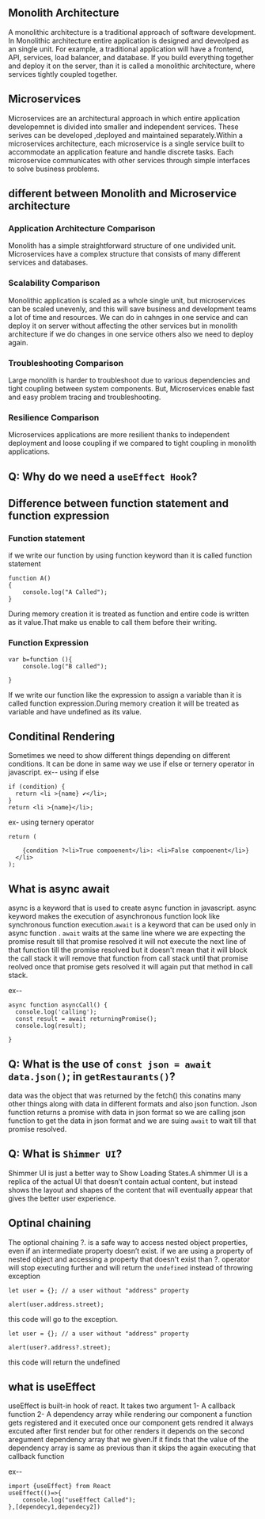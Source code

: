## Monolith Architecture
A monolithic architecture is a traditional approach of software development. In Monolithic architecture entire application is designed and deveolped as an single unit.  For example, a traditional application will have a frontend, API, services, load balancer, and database. If you build everything together and deploy it on the server, than it is  called a monolithic architecture, where services tightly coupled together.

## Microservices
Microservices are an architectural approach in which entire application developemnet is divided into smaller and independent services. These serives can be developed ,deployed and maintained separately.Within a microservices architecture, each microservice is a single service built to accommodate an application feature and handle discrete tasks. Each microservice communicates with other services through simple interfaces to solve business problems.

## different between Monolith and Microservice architecture

### Application Architecture Comparison
Monolith has a simple straightforward structure of one undivided unit. Microservices have a complex structure that consists of many different services and databases. 

### Scalability Comparison
Monolithic application is scaled as a whole single unit, but microservices can be scaled unevenly, and this will save business and development teams a lot of time and resources. 
We can do in cahnges in one service and can deploy it on server without affecting the other services but in monolith architecture if we do changes in one service others also we need to deploy again.

### Troubleshooting Comparison
Large monolith is harder to troubleshoot due to various dependencies and tight coupling between system components. But, Microservices enable fast and easy problem tracing and troubleshooting.

### Resilience Comparison
Microservices applications are more resilient thanks to independent deployment and loose coupling if we compared to tight coupling in monolith applications.



## Q: Why do we need a `useEffect Hook`?


## Difference between function statement and function expression
### Function statement
if we write our function by using function keyword than it is called function statement
````
function A()
{
    console.log("A Called");
}
````
During memory creation it is treated as function and entire code is written as it value.That make us enable to call them before their writing.
### Function Expression 
````
var b=function (){
    console.log("B called");

}
````
If we write our function like the expression to assign a variable than it is called function expression.During memory creation it will be treated as variable and have undefined as its value. 

## Conditinal Rendering 
Sometimes we need to show different things depending on different conditions. It can be done in same way we use if else or ternery operator in javascript.
ex-- using if else
````
if (condition) {
  return <li >{name} ✔</li>;
}
return <li >{name}</li>;
````
ex- using ternery operator
````
return (
  
    {condition ?<li>True compoenent</li>: <li>False compoenent</li>}
  </li>
);
````

## What is async await
async is a keyword that is used to create async function in javascript. async keyword makes the execution of asynchronous function look like synchronous function execution.`await` is a keyword that can be used only in async function . `await` waits at the same line where we are expecting the promise result till that promise resolved it will not execute the next line of that function till the promise resolved but it doesn't mean that it will block the call stack it will remove that function from call stack until that promise reolved once that promise gets resolved it will again put that method in call stack.

ex--
````
async function asyncCall() {
  console.log('calling');
  const result = await returningPromise();
  console.log(result);
  
}

````

## Q: What is the use of `const json = await data.json()`; in `getRestaurants()`?
data was the object that was returned by the fetch() this conatins many other things along with data in different formats and also json function. Json function returns a promise with data in json format so we are calling json function to get the data in json format and we are suing `await` to wait till that promise resolved.

## Q: What is `Shimmer UI`?
Shimmer UI is just a better way to Show Loading States.A shimmer UI is a replica of the actual UI that doesn’t contain actual content, but instead shows the layout and shapes of the content that will eventually appear that gives the better user experience.

## Optinal chaining
The optional chaining ?. is a safe way to access nested object properties, even if an intermediate property doesn’t exist.
if we are using a property of nested object and accessing a property that doesn't exist than ?. operator will stop executing further and will return the `undefined` instead of throwing exception
````
let user = {}; // a user without "address" property

alert(user.address.street);
````
this code will go to the  exception.

````
let user = {}; // a user without "address" property

alert(user?.address?.street);
````
this code will return the undefined

## what is useEffect
useEffect is built-in hook of react. It takes two argument 
1- A callback function
2- A dependency array
while rendering our component a function  gets registered and it executed once our component gets rendred it always excuted after first render but for other renders it depends on the second aregument dependency array that we given.If it finds that the value of the dependency array is same as previous than it skips the again executing that callback function

ex--
````
import {useEffect} from React
useEffect(()=>{
    console.log("useEffect Called");
},[dependecy1,dependecy2])
````




